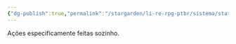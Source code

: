 ```yaml
---
{"dg-publish":true,"permalink":"/stargarden/li-re-rpg-ptbr/sistema/stats/relacoes/solo/","created":"2025-01-11T01:26:41.487-03:00","updated":"2025-01-12T02:33:19.285-03:00"}
---
```



Ações especificamente feitas sozinho.